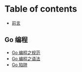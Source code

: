 # Table of contents

* [前言](README.md)

## Go 编程 <a id="golang"></a>

* [Go 编程之规范](golang/golang-standard.md)
* [Go 编程之语法](golang/golang-grammer.md)
* [Go 陷阱](go-xian-jing.md)

